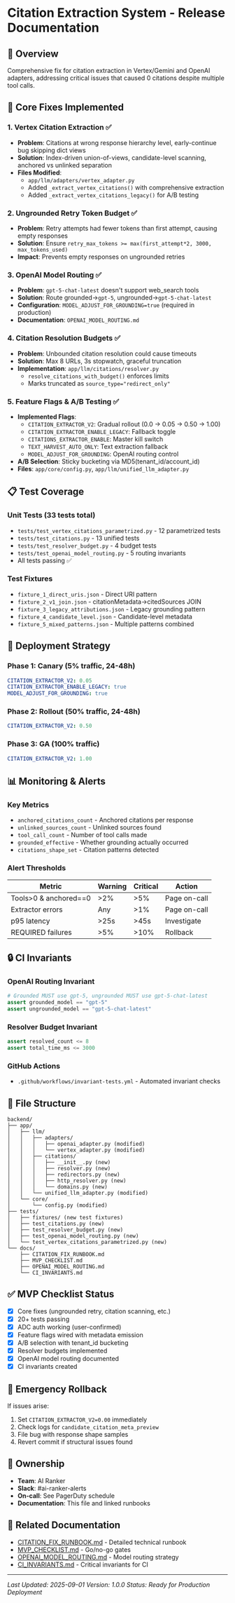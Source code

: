 # Citation Extraction System - Release Documentation

## 🎯 Overview
Comprehensive fix for citation extraction in Vertex/Gemini and OpenAI adapters, addressing critical issues that caused 0 citations despite multiple tool calls.

## 🔧 Core Fixes Implemented

### 1. **Vertex Citation Extraction** ✅
- **Problem**: Citations at wrong response hierarchy level, early-continue bug skipping dict views
- **Solution**: Index-driven union-of-views, candidate-level scanning, anchored vs unlinked separation
- **Files Modified**: 
  - `app/llm/adapters/vertex_adapter.py`
  - Added `_extract_vertex_citations()` with comprehensive extraction
  - Added `_extract_vertex_citations_legacy()` for A/B testing

### 2. **Ungrounded Retry Token Budget** ✅
- **Problem**: Retry attempts had fewer tokens than first attempt, causing empty responses
- **Solution**: Ensure `retry_max_tokens >= max(first_attempt*2, 3000, max_tokens_used)`
- **Impact**: Prevents empty responses on ungrounded retries

### 3. **OpenAI Model Routing** ✅
- **Problem**: `gpt-5-chat-latest` doesn't support web_search tools
- **Solution**: Route grounded→`gpt-5`, ungrounded→`gpt-5-chat-latest`
- **Configuration**: `MODEL_ADJUST_FOR_GROUNDING=true` (required in production)
- **Documentation**: `OPENAI_MODEL_ROUTING.md`

### 4. **Citation Resolution Budgets** ✅
- **Problem**: Unbounded citation resolution could cause timeouts
- **Solution**: Max 8 URLs, 3s stopwatch, graceful truncation
- **Implementation**: `app/llm/citations/resolver.py`
  - `resolve_citations_with_budget()` enforces limits
  - Marks truncated as `source_type="redirect_only"`

### 5. **Feature Flags & A/B Testing** ✅
- **Implemented Flags**:
  - `CITATION_EXTRACTOR_V2`: Gradual rollout (0.0 → 0.05 → 0.50 → 1.00)
  - `CITATION_EXTRACTOR_ENABLE_LEGACY`: Fallback toggle
  - `CITATIONS_EXTRACTOR_ENABLE`: Master kill switch
  - `TEXT_HARVEST_AUTO_ONLY`: Text extraction fallback
  - `MODEL_ADJUST_FOR_GROUNDING`: OpenAI routing control
- **A/B Selection**: Sticky bucketing via MD5(tenant_id/account_id)
- **Files**: `app/core/config.py`, `app/llm/unified_llm_adapter.py`

## 📋 Test Coverage

### Unit Tests (33 tests total)
- `tests/test_vertex_citations_parametrized.py` - 12 parametrized tests
- `tests/test_citations.py` - 13 unified tests
- `tests/test_resolver_budget.py` - 4 budget tests
- `tests/test_openai_model_routing.py` - 5 routing invariants
- All tests passing ✅

### Test Fixtures
- `fixture_1_direct_uris.json` - Direct URI pattern
- `fixture_2_v1_join.json` - citationMetadata→citedSources JOIN
- `fixture_3_legacy_attributions.json` - Legacy grounding pattern
- `fixture_4_candidate_level.json` - Candidate-level metadata
- `fixture_5_mixed_patterns.json` - Multiple patterns combined

## 🚀 Deployment Strategy

### Phase 1: Canary (5% traffic, 24-48h)
```yaml
CITATION_EXTRACTOR_V2: 0.05
CITATION_EXTRACTOR_ENABLE_LEGACY: true
MODEL_ADJUST_FOR_GROUNDING: true
```

### Phase 2: Rollout (50% traffic, 24-48h)
```yaml
CITATION_EXTRACTOR_V2: 0.50
```

### Phase 3: GA (100% traffic)
```yaml
CITATION_EXTRACTOR_V2: 1.00
```

## 📊 Monitoring & Alerts

### Key Metrics
- `anchored_citations_count` - Anchored citations per response
- `unlinked_sources_count` - Unlinked sources found
- `tool_call_count` - Number of tool calls made
- `grounded_effective` - Whether grounding actually occurred
- `citations_shape_set` - Citation patterns detected

### Alert Thresholds
| Metric | Warning | Critical | Action |
|--------|---------|----------|--------|
| Tools>0 & anchored==0 | >2% | >5% | Page on-call |
| Extractor errors | Any | >1% | Page on-call |
| p95 latency | >25s | >45s | Investigate |
| REQUIRED failures | >5% | >10% | Rollback |

## 🔒 CI Invariants

### OpenAI Routing Invariant
```python
# Grounded MUST use gpt-5, ungrounded MUST use gpt-5-chat-latest
assert grounded_model == "gpt-5"
assert ungrounded_model == "gpt-5-chat-latest"
```

### Resolver Budget Invariant
```python
assert resolved_count <= 8
assert total_time_ms <= 3000
```

### GitHub Actions
- `.github/workflows/invariant-tests.yml` - Automated invariant checks

## 📁 File Structure

```
backend/
├── app/
│   ├── llm/
│   │   ├── adapters/
│   │   │   ├── openai_adapter.py (modified)
│   │   │   └── vertex_adapter.py (modified)
│   │   ├── citations/
│   │   │   ├── __init__.py (new)
│   │   │   ├── resolver.py (new)
│   │   │   ├── redirectors.py (new)
│   │   │   ├── http_resolver.py (new)
│   │   │   └── domains.py (new)
│   │   └── unified_llm_adapter.py (modified)
│   └── core/
│       └── config.py (modified)
├── tests/
│   ├── fixtures/ (new test fixtures)
│   ├── test_citations.py (new)
│   ├── test_resolver_budget.py (new)
│   ├── test_openai_model_routing.py (new)
│   └── test_vertex_citations_parametrized.py (new)
└── docs/
    ├── CITATION_FIX_RUNBOOK.md
    ├── MVP_CHECKLIST.md
    ├── OPENAI_MODEL_ROUTING.md
    └── CI_INVARIANTS.md
```

## ✅ MVP Checklist Status

- [x] Core fixes (ungrounded retry, citation scanning, etc.)
- [x] 20+ tests passing
- [x] ADC auth working (user-confirmed)
- [x] Feature flags wired with metadata emission
- [x] A/B selection with tenant_id bucketing
- [x] Resolver budgets implemented
- [x] OpenAI model routing documented
- [x] CI invariants created

## 🚨 Emergency Rollback

If issues arise:
1. Set `CITATION_EXTRACTOR_V2=0.00` immediately
2. Check logs for `candidate_citation_meta_preview`
3. File bug with response shape samples
4. Revert commit if structural issues found

## 👥 Ownership

- **Team**: AI Ranker
- **Slack**: #ai-ranker-alerts
- **On-call**: See PagerDuty schedule
- **Documentation**: This file and linked runbooks

## 🔗 Related Documentation

- [CITATION_FIX_RUNBOOK.md](./CITATION_FIX_RUNBOOK.md) - Detailed technical runbook
- [MVP_CHECKLIST.md](./MVP_CHECKLIST.md) - Go/no-go gates
- [OPENAI_MODEL_ROUTING.md](./OPENAI_MODEL_ROUTING.md) - Model routing strategy
- [CI_INVARIANTS.md](./CI_INVARIANTS.md) - Critical invariants for CI

---
*Last Updated: 2025-09-01*
*Version: 1.0.0*
*Status: Ready for Production Deployment*